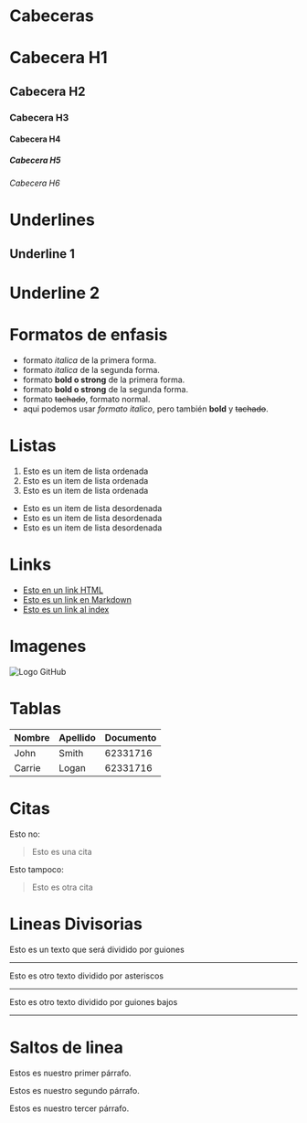 # Cabeceras
# Cabecera H1
## Cabecera H2
### Cabecera H3
#### Cabecera H4
##### Cabecera H5
###### Cabecera H6

# Underlines
Underline 1
-----------
Underline 2
===========

# Formatos de enfasis
- formato *italica* de la primera forma.
- formato _italica_ de la segunda forma.
- formato **bold o strong** de la primera forma.
- formato __bold o strong__ de la segunda forma.
- formato ~~tachado~~, formato normal.
- aqui podemos usar *formato italico*, pero también **bold** y ~~tachado~~.

# Listas
1. Esto es un item de lista ordenada
2. Esto es un item de lista ordenada
3. Esto es un item de lista ordenada
- Esto es un item de lista desordenada
- Esto es un item de lista desordenada
- Esto es un item de lista desordenada

# Links
- <a href="http://www.google.com">Esto en un link HTML</a>
- [Esto es un link en Markdown](http://www.gooogle.com)
- [Esto es un link al index](index.html)

# Imagenes
![Logo GitHub](https://github.githubassets.com/images/modules/logos_page/Octocat.png)

# Tablas
| Nombre | Apellido | Documento |
| -------| -------- | --------- |
| John   |  Smith   | 62331716  |
| Carrie |  Logan   | 62331716  |

# Citas
Esto no:
> Esto es una cita

Esto tampoco:
> Esto es otra cita

# Lineas Divisorias
Esto es un texto que será dividido por guiones

---
Esto es otro texto dividido por asteriscos
***

Esto es otro texto dividido por guiones bajos
___

# Saltos de linea
Estos es nuestro primer párrafo.

Estos es nuestro segundo párrafo.

Estos es nuestro tercer párrafo.